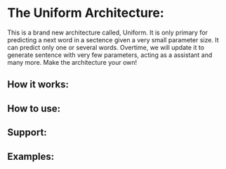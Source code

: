 # The Uniform Architecture:
This is a brand new architecture called, Uniform. 
It is only primary for predicting a next word in a sectence given a very small parameter size.
It can predict only one or several words. Overtime, we will update it to generate sentence with very few parameters,
acting as a assistant and many more. Make the architecture your own!

## How it works:

## How to use:

## Support:

## Examples:
